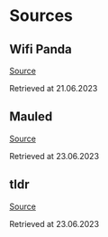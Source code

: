 # Sources

## Wifi Panda

[Source](https://cdn2.hubspot.net/hubfs/5767364/wifi%20meme.png)

Retrieved at 21.06.2023

## Mauled

[Source](https://imgflip.com/i/2p07kd)

Retrieved at 23.06.2023

## tldr

[Source](https://knowyourmeme.com/photos/21058-tldr)

Retrieved at 23.06.2023
